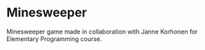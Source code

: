 # Minesweeper
Minesweeper game made in collaboration with Janne Korhonen for Elementary Programming course.
